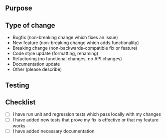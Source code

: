 ## Purpose
<!-- Explain the goal of this PR, if it addresses an existing issue be sure to link to it.
Describe the big picture of your changes here, perhaps using a bullet list if multiple changes are done to accomplish a single goal. -->

<!-- List which issues you are addressing using "Closes #issue_id" -->

## Type of change
<!-- What types of change is it?
_Select the appropriate type(s) that describe this PR_ -->

- Bugfix (non-breaking change which fixes an issue)
- New feature (non-breaking change which adds functionality)
- Breaking change (non-backwards-compatible fix or feature)
- Code style update (formatting, renaming)
- Refactoring (no functional changes, no API changes)
- Documentation update
- Other (please describe)

## Testing
<!-- Explain the steps needed to test the new code to verify that it does indeed address the issue and produce the expected behavior. -->

## Checklist
<!-- _Put an `x` in the boxes that apply._ -->

- [ ] I have run unit and regression tests which pass locally with my changes
- [ ] I have added new tests that prove my fix is effective or that my feature works
- [ ] I have added necessary documentation
